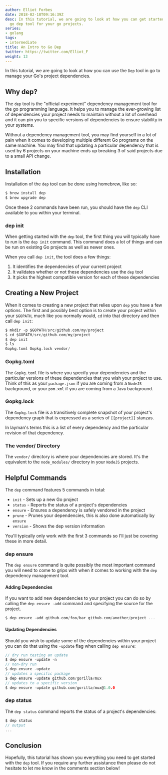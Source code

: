 ```yaml
---
author: Elliot Forbes
date: 2018-02-18T09:16:39Z
desc: In this tutorial, we are going to look at how you can get started using the
  go dep tool for your go projects.
series:
- golang
tags:
- intermediate
title: An Intro to Go Dep
twitter: https://twitter.com/Elliot_F
weight: 13
---
```


In this tutorial, we are going to look at how you can use the `Dep` tool in go to manage your Go's project dependencies.

## Why dep?

The `dep` tool is the "official experiment" dependency management tool for the go programming language. It helps you to manage the ever-growing list of dependencies your project needs to maintain without a lot of overhead and it can pin you to specific versions of dependencies to ensure stability in your systems.

Without a dependency management tool, you may find yourself in a lot of pain when it comes to developing multiple different Go programs on the same machine. You may find that updating a particular dependency that is used by 6 projects on your machine ends up breaking 3 of said projects due to a small API change. 

## Installation

Installation of the `dep` tool can be done using homebrew, like so:

```bash
$ brew install dep
$ brew upgrade dep
```

Once these 2 commands have been run, you should have the `dep` CLI available to you within your terminal. 

### dep init

When getting started with the `dep` tool, the first thing you will typically have to run is the `dep init` command. This command does a lot of things and can be run on existing Go projects as well as newer ones.

When you call `dep init`, the tool does a few things:

1. It identifies the dependencies of your current project
2. It validates whether or not these dependencies use the `dep` tool
3. It picks the highest compatible version for each of these dependencies
  
## Creating a New Project

When it comes to creating a new project that relies upon `dep` you have a few options. The first and possibly best option is to create your project within your `$GOPATH`, much like you normally would, `cd` into that directory and then call `dep init`:

```c
$ mkdir -p $GOPATH/src/github.com/my/project
$ cd $GOPATH/src/github.com/my/project
$ dep init
$ ls
Gopkg.toml Gopkg.lock vendor/
```

### Gopkg.toml

The `Gopkg.toml` file is where you specify your dependencies and the particular versions of these dependencies that you wish your project to use. Think of this as your `package.json` if you are coming from a `NodeJS` background, or your `pom.xml` if you are coming from a `Java` background.

### Gopkg.lock

The `Gopkg.lock` file is a transitively complete snapshot of your project's dependency graph that is expressed as a series of `[[project]]` stanzas. 

In layman's terms this is a list of every dependency and the particular revision of that dependency. 

### The vendor/ Directory

The `vendor/` directory is where your dependencies are stored. It's the equivalent to the `node_modules/` directory in your `NodeJS` projects.

## Helpful Commands

The `dep` command features 5 commands in total:

* `init` - Sets up a new Go project
* `status` - Reports the status of a project's dependencies
* `ensure` - Ensures a dependency is safely vendored in the project
* `prune` - Prunes your dependencies, this is also done automatically by `ensure`
* `version` - Shows the dep version information

You'll typically only work with the first 3 commands so I'll just be covering these in more detail. 

### dep ensure

The `dep ensure` command is quite possibly the most important command you will need to come to grips with when it comes to working with the `dep` dependency management tool. 

#### Adding Dependencies

If you want to add new dependencies to your project you can do so by calling the `dep ensure -add` command and specifying the source for the project.

```go
$ dep ensure -add github.com/foo/bar github.com/another/project ...
```

#### Updating Dependencies

Should you wish to update some of the dependencies within your project you can do that using the `-update` flag when calling `dep ensure`:

```go
// dry run testing an update
$ dep ensure -update -n 
// non-dry run
$ dep ensure -update 
// updates a specific package
$ dep ensure -update github.com/gorilla/mux 
// updates to a specific version
$ dep ensure -update github.com/gorilla/mux@1.0.0 
```

### dep status

The `dep status` command reports the status of a project's dependencies:

```go
$ dep status
// output
...
```

## Conclusion

Hopefully, this tutorial has shown you everything you need to get started with the `dep` tool. If you require any further assistance then please do not hesitate to let me know in the comments section below! 
